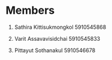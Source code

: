 # Members

1. Sathira Kittisukmongkol 5910545868

2. Varit Assavavisidchai 5910545833

3. Pittayut Sothanakul 5910546678
